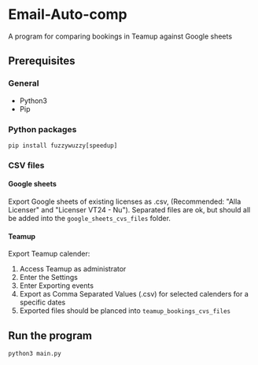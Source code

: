 # Email-Auto-comp
A program for comparing bookings in Teamup against Google sheets


## Prerequisites
### General
* Python3
* Pip
### Python packages
```
pip install fuzzywuzzy[speedup]
```

### CSV files
#### Google sheets
Export Google sheets of existing licenses as .csv, (Recommended: "Alla Licenser" and "Licenser VT24 - Nu"). Separated files are ok, but should all be added into the `google_sheets_cvs_files` folder.

#### Teamup
Export Teamup calender: 
1. Access Teamup as administrator
2. Enter the Settings
3. Enter Exporting events
4. Export as Comma Separated Values (.csv) for selected calenders for a specific dates
5. Exported files should be planced into `teamup_bookings_cvs_files`

## Run the program
```
python3 main.py
```
